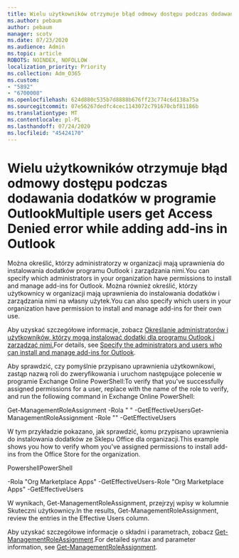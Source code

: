 ```yaml
---
title: Wielu użytkowników otrzymuje błąd odmowy dostępu podczas dodawania dodatków w programie Outlook
ms.author: pebaum
author: pebaum
manager: scotv
ms.date: 07/23/2020
ms.audience: Admin
ms.topic: article
ROBOTS: NOINDEX, NOFOLLOW
localization_priority: Priority
ms.collection: Adm_O365
ms.custom:
- "5892"
- "6700008"
ms.openlocfilehash: 624d880c535b7d8888b676ff23c774c6d138a75a
ms.sourcegitcommit: 07e56267dedfc4cec1143072c791670cbf81186b
ms.translationtype: MT
ms.contentlocale: pl-PL
ms.lasthandoff: 07/24/2020
ms.locfileid: "45424170"
---
```

# <a name="multiple-users-get-access-denied-error-while-adding-add-ins-in-outlook"></a><span data-ttu-id="5b7c8-102">Wielu użytkowników otrzymuje błąd odmowy dostępu podczas dodawania dodatków w programie Outlook</span><span class="sxs-lookup"><span data-stu-id="5b7c8-102">Multiple users get Access Denied error while adding add-ins in Outlook</span></span>

<span data-ttu-id="5b7c8-103">Można określić, którzy administratorzy w organizacji mają uprawnienia do instalowania dodatków programu Outlook i zarządzania nimi.</span><span class="sxs-lookup"><span data-stu-id="5b7c8-103">You can specify which administrators in your organization have permissions to install and manage add-ins for Outlook.</span></span> <span data-ttu-id="5b7c8-104">Można również określić, którzy użytkownicy w organizacji mają uprawnienia do instalowania dodatków i zarządzania nimi na własny użytek.</span><span class="sxs-lookup"><span data-stu-id="5b7c8-104">You can also specify which users in your organization have permission to install and manage add-ins for their own use.</span></span>

<span data-ttu-id="5b7c8-105">Aby uzyskać szczegółowe informacje, zobacz [Określanie administratorów i użytkowników, którzy mogą instalować dodatki dla programu Outlook i zarządzać nimi.](https://docs.microsoft.com/exchange/clients-and-mobile-in-exchange-online/add-ins-for-outlook/specify-who-can-install-and-manage-add-ins)</span><span class="sxs-lookup"><span data-stu-id="5b7c8-105">For details, see [Specify the administrators and users who can install and manage add-ins for Outlook](https://docs.microsoft.com/exchange/clients-and-mobile-in-exchange-online/add-ins-for-outlook/specify-who-can-install-and-manage-add-ins).</span></span>

<span data-ttu-id="5b7c8-106">Aby sprawdzić, czy pomyślnie przypisano uprawnienia użytkownikowi, <Role Name> zastąp nazwą roli do zweryfikowania i uruchom następujące polecenie w programie Exchange Online PowerShell:</span><span class="sxs-lookup"><span data-stu-id="5b7c8-106">To verify that you've successfully assigned permissions for a user, replace <Role Name> with the name of the role to verify, and run the following command in Exchange Online PowerShell:</span></span>

<span data-ttu-id="5b7c8-107">Get-ManagementRoleAssignment -Rola " <Role Name> " -GetEffectiveUsers</span><span class="sxs-lookup"><span data-stu-id="5b7c8-107">Get-ManagementRoleAssignment -Role "<Role Name>" -GetEffectiveUsers</span></span>

<span data-ttu-id="5b7c8-108">W tym przykładzie pokazano, jak sprawdzić, komu przypisano uprawnienia do instalowania dodatków ze Sklepu Office dla organizacji.</span><span class="sxs-lookup"><span data-stu-id="5b7c8-108">This example shows you how to verify whom you've assigned permissions to install add-ins from the Office Store for the organization.</span></span>

<span data-ttu-id="5b7c8-109">Powershell</span><span class="sxs-lookup"><span data-stu-id="5b7c8-109">PowerShell</span></span>

<span data-ttu-id="5b7c8-110">-Rola "Org Marketplace Apps" -GetEffectiveUsers</span><span class="sxs-lookup"><span data-stu-id="5b7c8-110">-Role "Org Marketplace Apps" -GetEffectiveUsers</span></span>

<span data-ttu-id="5b7c8-111">W wynikach, Get-ManagementRoleAssignment, przejrzyj wpisy w kolumnie Skuteczni użytkownicy.</span><span class="sxs-lookup"><span data-stu-id="5b7c8-111">In the results, Get-ManagementRoleAssignment, review the entries in the Effective Users column.</span></span>

<span data-ttu-id="5b7c8-112">Aby uzyskać szczegółowe informacje o składni i parametrach, zobacz [Get-ManagementRoleAssignment](https://docs.microsoft.com/powershell/module/exchange/get-managementroleassignment).</span><span class="sxs-lookup"><span data-stu-id="5b7c8-112">For detailed syntax and parameter information, see [Get-ManagementRoleAssignment](https://docs.microsoft.com/powershell/module/exchange/get-managementroleassignment).</span></span>
 